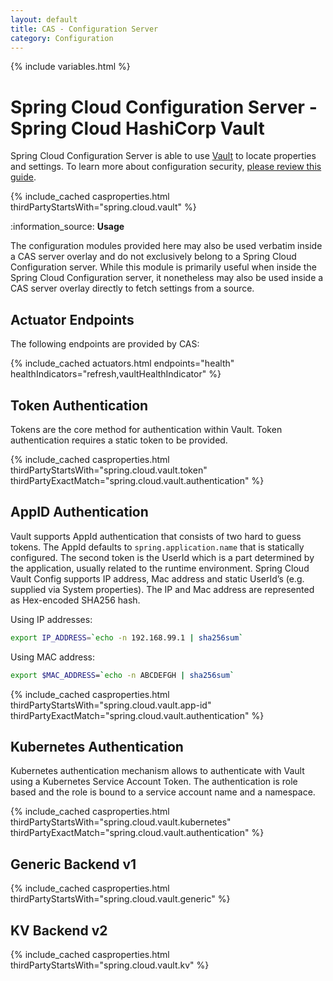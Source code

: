 ```yaml
---
layout: default
title: CAS - Configuration Server
category: Configuration
---
```


{% include variables.html %}

# Spring Cloud Configuration Server - Spring Cloud HashiCorp Vault

Spring Cloud Configuration Server is able to use [Vault](https://www.vaultproject.io/) to locate properties and settings. 
To learn more about configuration security, [please review this guide](Configuration-Properties-Security.html).

{% include_cached casproperties.html thirdPartyStartsWith="spring.cloud.vault" %}

<div class="alert alert-info mt-3">:information_source: <strong>Usage</strong><p>The configuration modules provided here may also be used verbatim inside a CAS server overlay and do not exclusively belong to a Spring Cloud Configuration server. While this module is primarily useful when inside the Spring Cloud Configuration server, it nonetheless may also be used inside a CAS server overlay directly to fetch settings from a source.</p></div>

## Actuator Endpoints

The following endpoints are provided by CAS:

{% include_cached actuators.html endpoints="health" healthIndicators="refresh,vaultHealthIndicator" %}

## Token Authentication

Tokens are the core method for authentication within Vault. Token
authentication requires a static token to be provided.

{% include_cached casproperties.html
thirdPartyStartsWith="spring.cloud.vault.token"
thirdPartyExactMatch="spring.cloud.vault.authentication"
%}

## AppID Authentication

Vault supports AppId authentication that consists of two hard to guess
tokens. The AppId defaults to `spring.application.name` that is statically
configured. The second token is the UserId which is a part determined by the
application, usually related to the runtime environment. Spring Cloud Vault
Config supports IP address, Mac address and static
UserId’s (e.g. supplied via System properties). The IP and Mac address are
represented as Hex-encoded SHA256 hash.

Using IP addresses:

```bash
export IP_ADDRESS=`echo -n 192.168.99.1 | sha256sum`
```

Using MAC address:

```bash
export $MAC_ADDRESS=`echo -n ABCDEFGH | sha256sum`
```

{% include_cached casproperties.html
thirdPartyStartsWith="spring.cloud.vault.app-id"
thirdPartyExactMatch="spring.cloud.vault.authentication"
%}


## Kubernetes Authentication

Kubernetes authentication mechanism allows to authenticate with Vault
using a Kubernetes Service Account Token. The authentication is role
based and the role is bound to a service account name and a namespace.

{% include_cached casproperties.html
thirdPartyStartsWith="spring.cloud.vault.kubernetes"
thirdPartyExactMatch="spring.cloud.vault.authentication"
%}

## Generic Backend v1

{% include_cached casproperties.html thirdPartyStartsWith="spring.cloud.vault.generic" %}

## KV Backend v2

{% include_cached casproperties.html thirdPartyStartsWith="spring.cloud.vault.kv" %}

